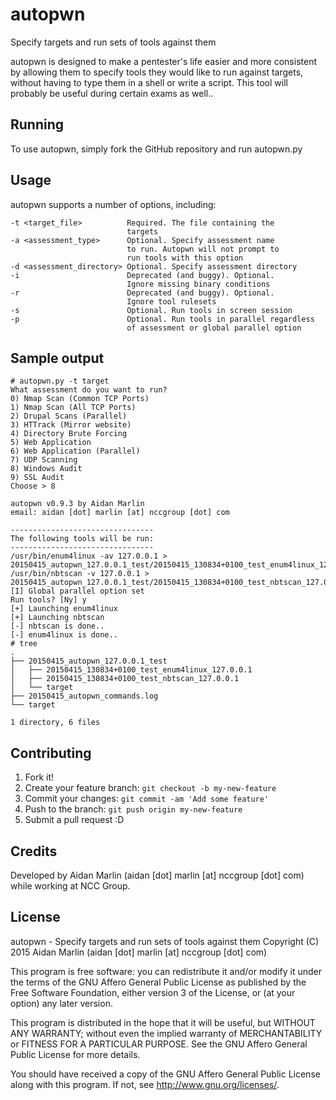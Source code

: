# autopwn

Specify targets and run sets of tools against them

autopwn is designed to make a pentester's life easier and more consistent
by allowing them to specify tools they would like to run against targets,
without having to type them in a shell or write a script. This tool will
probably be useful during certain exams as well..

## Running

To use autopwn, simply fork the GitHub repository and run autopwn.py

## Usage

autopwn supports a number of options, including:

```
-t <target_file>          Required. The file containing the
                          targets
-a <assessment_type>      Optional. Specify assessment name
                          to run. Autopwn will not prompt to
                          run tools with this option
-d <assessment_directory> Optional. Specify assessment directory
-i                        Deprecated (and buggy). Optional.
                          Ignore missing binary conditions
-r                        Deprecated (and buggy). Optional.
                          Ignore tool rulesets
-s                        Optional. Run tools in screen session
-p                        Optional. Run tools in parallel regardless
                          of assessment or global parallel option
```

## Sample output

```
# autopwn.py -t target
What assessment do you want to run?
0) Nmap Scan (Common TCP Ports)
1) Nmap Scan (All TCP Ports)
2) Drupal Scans (Parallel)
3) HTTrack (Mirror website)
4) Directory Brute Forcing
5) Web Application
6) Web Application (Parallel)
7) UDP Scanning
8) Windows Audit
9) SSL Audit
Choose > 8

autopwn v0.9.3 by Aidan Marlin
email: aidan [dot] marlin [at] nccgroup [dot] com

--------------------------------
The following tools will be run:
--------------------------------
/usr/bin/enum4linux -av 127.0.0.1 > 20150415_autopwn_127.0.0.1_test/20150415_130834+0100_test_enum4linux_127.0.0.1
/usr/bin/nbtscan -v 127.0.0.1 > 20150415_autopwn_127.0.0.1_test/20150415_130834+0100_test_nbtscan_127.0.0.1
[I] Global parallel option set
Run tools? [Ny] y
[+] Launching enum4linux
[+] Launching nbtscan
[-] nbtscan is done..
[-] enum4linux is done..
# tree
.
├── 20150415_autopwn_127.0.0.1_test
│   ├── 20150415_130834+0100_test_enum4linux_127.0.0.1
│   ├── 20150415_130834+0100_test_nbtscan_127.0.0.1
│   └── target
├── 20150415_autopwn_commands.log
└── target

1 directory, 6 files
```

## Contributing

1. Fork it!
2. Create your feature branch: `git checkout -b my-new-feature`
3. Commit your changes: `git commit -am 'Add some feature'`
4. Push to the branch: `git push origin my-new-feature`
5. Submit a pull request :D

## Credits

Developed by Aidan Marlin (aidan [dot] marlin [at] nccgroup [dot] com)
while working at NCC Group.

## License

autopwn - Specify targets and run sets of tools against them
Copyright (C) 2015 Aidan Marlin (aidan [dot] marlin [at] nccgroup [dot] com)

This program is free software: you can redistribute it and/or modify
it under the terms of the GNU Affero General Public License as
published by the Free Software Foundation, either version 3 of the
License, or (at your option) any later version.

This program is distributed in the hope that it will be useful,
but WITHOUT ANY WARRANTY; without even the implied warranty of
MERCHANTABILITY or FITNESS FOR A PARTICULAR PURPOSE.  See the
GNU Affero General Public License for more details.

You should have received a copy of the GNU Affero General Public License
along with this program.  If not, see <http://www.gnu.org/licenses/>.
